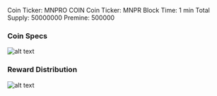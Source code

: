  
Coin Ticker: MNPRO COIN
Coin Ticker: MNPR
Block Time: 1 min
Total Supply: 50000000
Premine: 500000




### Coin Specs
 
 ![alt text](https://im.ezgif.com/tmp/ezgif-1-4e4ef1e7a040.png)


### Reward Distribution
 
![alt text](https://im.ezgif.com/tmp/ezgif-1-a7c6a0e6a187.png)
